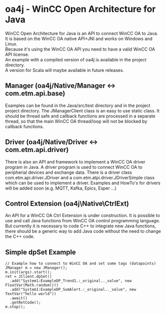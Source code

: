 # oa4j - WinCC Open Architecture for Java
WinCC Open Architecture for Java is an API to connect WinCC OA to Java.<br>
It is based on the WinCC OA native API+JNI and works on Windows and Linux.<br>
Because it's using the WinCC OA API you need to have a valid WinCC OA API license.<br>
An example with a compiled version of oa4j is available in the project directory.<br>
A version for Scala will maybe available in future releases.<br>
## Manager (oa4j/Native/Manager <-> com.etm.api.base)<br>
Examples can be found in the Java/src/test directory and in the project project directory. The JManagerClient class is an easy to use static class. It should be thread safe and callback functions are processed in a separate thread, so that the main WinCC OA thread/loop will not be blocked by callback functions.<br>
## Driver (oa4j/Native/Driver <-> com.etm.api.driver)<br>
There is also an API and framework to implement a WinCC OA driver program in Java. A driver program is used to connect WinCC OA to peripherial devices and exchange data. There is a driver class com.etm.api.driver.JDriver and a com.etm.atpi.driver.JDriverSimple class which can be used to implement a driver. Examples and HowTo's for drivers will be added soon (e.g. MQTT, Kafka, Epics, Esper ...)<br>
## Control Extension (oa4j\Native\CtrlExt)<br>
An API for a WinCC OA Ctrl Extension is under construction. It is possible to use and call Java functions from WinCC OA control programming language. But currently it is necessary to code C++ to integrate new Java functions, there should be a generic way to add Java code without the need to change the C++ code. <br>

## Simple dpSet Example
```
// Example how to connect to WinCC OA and set some tags (datapoints)
JManager m = new JManager();
m.init(args).start(); 
ret = JClient.dpSet()
  .add("System1:ExampleDP_Trend1.:_original.._value", new FloatVar(Math.random()))
  .add("System1:ExampleDP_SumAlert.:_original.._value", new TextVar("hello world"))
  .await()
  .getRetCode();
m.stop();
```

